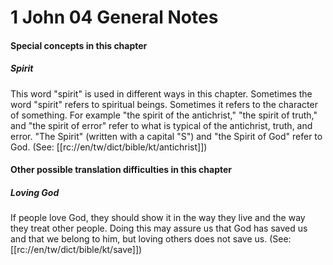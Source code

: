 # 1 John 04 General Notes

#### Special concepts in this chapter

##### Spirit
This word "spirit" is used in different ways in this chapter. Sometimes the word "spirit" refers to spiritual beings. Sometimes it refers to the character of something. For example "the spirit of the antichrist," "the spirit of truth," and  "the spirit of error" refer to what is typical of the antichrist, truth, and error. "The Spirit" (written with a capital "S") and "the Spirit of God" refer to God. (See: [[rc://en/tw/dict/bible/kt/antichrist]])

#### Other possible translation difficulties in this chapter

##### Loving God
If people love God, they should show it in the way they live and the way they treat other people. Doing this may assure us that God has saved us and that we belong to him, but loving others does not save us. (See: [[rc://en/tw/dict/bible/kt/save]])
